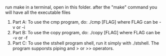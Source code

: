 run make in a terminal, open in this folder. after the "make" command you will have all the executable files

1. Part A:
   To use the cmp program, do: ./cmp <file1> <file2> [FLAG]
   where FLAG can be -v or -i
2. Part B:
   To use the copy program, do: ./copy <file1> <file2> [FLAG]
   where FLAG can be -v or -f
3. Part C:
   To use the stshell program shell, run it simply with ./stshell.
   The program supporsts piping and > or >> operators.
